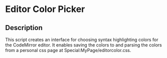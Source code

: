 # Editor Color Picker

## Description
This script creates an interface for choosing syntax highlighting colors for the CodeMirror editor.
It enables saving the colors to and parsing the colors from a personal css page at Special:MyPage/editorcolor.css.